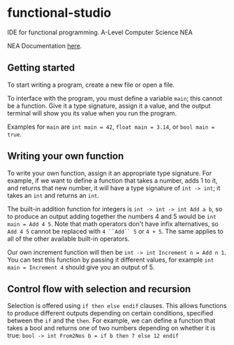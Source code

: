 # functional-studio

IDE for functional programming. A-Level Computer Science NEA

NEA Documentation [here](https://github.com/pylasnier/fs-documentation).

## Getting started

To start writing a program, create a new file or open a file.

To interface with the program, you must define a variable `main`; this cannot be a function. Give it a type signature, assign it a value, and the output terminal will show you its value when you run the program.

Examples for `main` are `int main = 42`, `float main = 3.14`, or `bool main = true`.

## Writing your own function

To write your own function, assign it an appropriate type signature. For example, if we want to define a function that takes a number, adds 1 to it, and returns that new number, it will have a type signature of `int -> int`; it takes an `int` and returns an `int`.

The built-in addition function for integers is `int -> int -> int Add a b`, so to produce an output adding together the numbers 4 and 5 would be `int main = Add 4 5`. Note that math operators don't have infix alternatives, so `Add 4 5` cannot be replaced with `4 ``Add`` 5` or `4 + 5`. The same applies to all of the other available built-in operators.

Our own increment function will then be `int -> int Increment n = Add n 1`. You can test this function by passing it different values, for example `int main = Increment 4` should give you an output of 5.

## Control flow with selection and recursion

Selection is offered using `if then else endif` clauses. This allows functions to produce different outputs depending on certain conditions, specified between the `if` and the `then`. For example, we can define a function that takes a bool and returns one of two numbers depending on whether it is true: `bool -> int From2Nos b = if b then 7 else 12 endif`